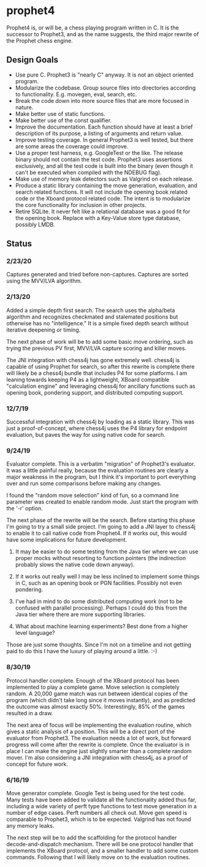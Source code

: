 # prophet4

Prophet4 is, or will be, a chess playing program written in C.  It is the successor to Prophet3, and as the name suggests, the third major rewrite of the Prophet chess engine.


## Design Goals


* Use pure C.  Prophet3 is "nearly C" anyway.  It is not an object oriented program. 
* Modularize the codebase.  Group source files into directories according to functionality.  E.g. movegen, eval, search, etc.
* Break the code down into more source files that are more focused in nature.
* Make better use of static functions.
* Make better use of the const qualifier.
* Improve the documentation.  Each function should have at least a brief description of its purpose, a listing of arguments and return value.
* Improve testing coverage.  In general Prophet3 is well tested, but there are some areas the coverage could improve.  
* Use a proper test harness, e.g. GoogleTest or the like.  The release binary should not contain the test code.  Prophet3 uses assertions exclusively, and all the test code is built into the binary (even though it can't be executed when compiled with the NDEBUG flag).
* Make use of memory leak detectors such as Valgrind on each release.
* Produce a static library containing the move generation, evaluation, and search related functions.  It will not include the opening book related code or the Xboard protocol related code.  The intent is to modularize the core functionality for inclusion in other projects.
* Retire SQLite.  It never felt like a relational database was a good fit for the opening book.  Replace with a Key-Value store type database, possibly LMDB.


## Status

### 2/23/20
Captures generated and tried before non-captures.  Captures are sorted using the MVV/LVA algorithm.


### 2/13/20
Added a simple depth first search.  The search uses the alpha/beta algorithm and recognizes checkmated and stalemated positions but otherwise has no "intelligence."  It is a simple fixed depth search without iterative deepening or timing.

The next phase of work will be to add some basic move ordering, such as trying the previous PV first, MVV/LVA capture scoring and killer moves.

The JNI integration with chess4j has gone extremely well.  chess4j is capable of using Prophet for search, so after this rewrite is complete there will likely be a chess4j bundle that includes P4 for some platforms.  I am leaning towards keeping P4 as a lightweight, XBoard compatible  "calculation engine" and leveraging chess4j for ancillary functions such as opening book, pondering support, and distributed computing support.

### 12/7/19
Successful integration with chess4j by loading as a static library.  This was just a proof-of-concept, where chess4j uses the P4 library for endpoint evaluation, but paves the way for using native code for search.

### 9/24/19
Evaluator complete.  This is a verbatim "migration" of Prophet3's evaluator.  It was a little painful really, because the evaluation routines are clearly a major weakness in the program, but I think it's important to port everything over and run some comparisons before making any changes.

I found the "random move selection" kind of fun, so a command line parameter was created to enable random mode.  Just start the program with the '-r' option.

The next phase of the rewrite will be the search.  Before starting this phase I'm going to try a small side project.  I'm going to add a JNI layer to chess4j to enable it to call native code from Prophet4.  If it works out, this would have some implications for future development.  

1) It may be easier to do some testing from the Java tier where we can use proper mocks without resorting to function pointers (the indirection probably slows the native code down anyway).

2) If it works out really well I may be less inclined to implement some things in C, such as an opening book or PGN facilities.  Possibly not even pondering. 

3) I've had in mind to do some distributed computing work (not to be confused with parallel processing).  Perhaps I could do this from the Java tier where there are more supporting libraries.  

4) What about machine learning experiments?  Best done from a higher level language?

Those are just some thoughts.  Since I'm not on a timeline and not getting paid to do this I have the luxury of playing around a little. :-)


### 8/30/19 
Protocol handler complete.  Enough of the XBoard protocol has been implemented to play a complete game.  Move selection is completely random.  A 20,000 game match was run between identical copies of the program (which didn't take long since it moves instantly), and as predicted the outcome was almost exactly 50%.  Interestingly, 85% of the games resulted in a draw.

The next area of focus will be implementing the evaluation routine, which gives a static analysis of a position.  This will be a direct port of the evaluator from Prophet3.  The evaluation needs a lot of work, but forward progress will come after the rewrite is complete.  Once the evaluator is in place I can make the engine just slightly smarter than a complete random mover.  I'm also considering a JNI integration with chess4j, as a proof of concept for future work.

### 6/16/19
Move generator complete.  Google Test is being used for the test code.  Many tests have been added to validate all the functionality added thus far, including a wide variety of perft type functions to test move generation in a number of edge cases.  Perft numbers all check out.  Move gen speed is comparable to Prophet3, which is to be expected.  Valgrind has not found any memory leaks.

The next step will be to add the scaffolding for the protocol handler decode-and-dispatch mechanism.  There will be one protocol handler that implements the XBoard protocol, and a smaller handler to add some custom commands.  Following that I will likely move on to the evaluation routines.

